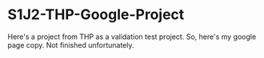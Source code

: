 # S1J2-THP-Google-Project
Here's a project from THP as a validation test project. So, here's my google page copy. Not finished unfortunately.
